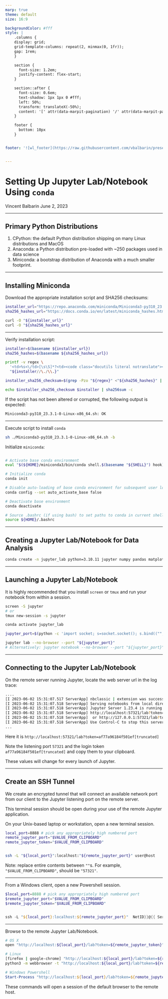```yaml
---
marp: true
theme: default
size: 16:9

backgroundColor: #fff
style: |
    .columns {
    display: grid;
    grid-template-columns: repeat(2, minmax(0, 1fr));
    gap: 1rem;
    }

    section {
      font-size: 1.2em;
      justify-content: flex-start;
    }

    section::after {
      font-size: 0.6em;
      text-shadow: 1px 1px 0 #fff;
      left: 50%;
      transform: translateX(-50%);
      content: '[' attr(data-marpit-pagination) '/' attr(data-marpit-pagination-total) ']'
    } 

    footer {
      bottom: 10px
    }


footer: '![wl_footer](https://raw.githubusercontent.com/vbalbarin/presentations/main/assets/common/wl_slide_footer.png)'


---
```


# **Setting Up Jupyter Lab/Notebook Using `conda`**

Vincent Balbarin
June 2, 2023

---
<!-- paginate: true -->
<style>
blockquote {
    border-top: 0.1em dashed #555;
    font-size: 60%;
    margin-top: 50px;
}
sup {
  font-size: 65%;
}
</style>

## Primary Python Distributions

1. CPython: the default Python distribution shipping on many Linux distributions and MacOS
2. Anaconda: a Python distribution pre-loaded with ~250 packages used in data science
3. Miniconda: a bootstrap distribution of Anaconda with a much smaller footprint.

---

## Installing Miniconda

Download the appropriate installation script and SHA256 checksums:

```bash
installer_url="https://repo.anaconda.com/miniconda/Miniconda3-py310_23.3.1-0-Linux-x86_64.sh"
sha256_hashes_url="https://docs.conda.io/en/latest/miniconda_hashes.html"

curl -O "${installer_url}"
curl -O "${sha256_hashes_url}"
```

---

Verify installation script:

```bash
installer=$(basename ${installer_url})
sha256_hashes=$(basename ${sha256_hashes_url})

printf -v regex \
  '<td>%s<\/td>[\s\S]*?<td><code class="docutils literal notranslate"><span\s+class="pre">\K[a-z0-9]+' \
  "${installer//\./\\.}"

installer_sha256_checksum=$(grep -Pzo "${regex}" <"${sha256_hashes}" | tr -d '\0')

echo $installer_sha256_checksum $installer | sha256sum -c
```

If the script has not been altered or corrupted, the following output is expected:

```bash
Miniconda3-py310_23.3.1-0-Linux-x86_64.sh: OK
```

---

Execute script to install `conda`

```bash
sh ./Miniconda3-py310_23.3.1-0-Linux-x86_64.sh -b
```

Initialize `miniconda`:

```bash

# Activate base conda environment
eval "$(${HOME}/miniconda3/bin/conda shell.$(basename "${SHELL}") hook)"

# Initialize conda
conda init

# Disable auto-loading of base conda environment for subsequent user logins
conda config --set auto_activate_base false

# Deactivate base environment
conda deactivate

# Source .bashrc (if using bash) to set paths to conda in current shell
source ${HOME}/.bashrc
```

---

## Creating a Jupyter Lab/Notebook for Data Analysis

```bash
conda create -n jupyter_lab python=3.10.11 jupyter numpy pandas matplotlib
```

---

## Launching a Jupyter Lab/Notebook

It is highly recommended that you install `screen` or `tmux` and run your notebook from within a session.

```bash
screen -S jupyter
# or
tmux new-session -s jupyter
```

```bash
conda activate jupyter_lab

jupyter_port=$(python -c 'import socket; s=socket.socket(); s.bind(("", 0)); print(s.getsockname()[1]); s.close()')

jupyter lab --no-browser --port "${jupyter_port}"
# Alternatively: jupyter notebook --no-browser --port "${jupyter_port}"

```

---

## Connecting to the Jupyter Lab/Notebook

On the remote server running Jupyter, locate the web server url in the log trace:

```bash
....
[I 2023-06-02 15:31:07.517 ServerApp] nbclassic | extension was successfully loaded.
[I 2023-06-02 15:31:07.518 ServerApp] Serving notebooks from local directory: /home/veb3
[I 2023-06-02 15:31:07.518 ServerApp] Jupyter Server 1.23.4 is running at:
[I 2023-06-02 15:31:07.518 ServerApp] http://localhost:57321/lab?token=af77a96184f501ef59d45338a47796baac0eb81ab0085a02
[I 2023-06-02 15:31:07.518 ServerApp]  or http://127.0.0.1:57321/lab?token=af77a96184f501ef59d45338a47796baac0eb81ab0085a02
[I 2023-06-02 15:31:07.518 ServerApp] Use Control-C to stop this server and shut down all kernels (twice to skip confirmation).
...
```

Here it is `http://localhost:57321/lab?token=af77a96184f501ef[truncated]`

Note the listening port `57321` and the login token `af77a96184f501ef[truncated]` and copy them to your clipboard.

These values will change for every launch of Jupyter.

---

## Create an SSH Tunnel

We create an encrypted tunnel that will connect an available network port from our client
to the Jupyter listening port on the remote server.

This terminal session should be open during your use of the remote Jupyter application.

On your Unix-based laptop or workstation, open a new terminal session.

```bash
local_port=8888 # pick any appropriately high numbered port
remote_jupyter_port="$VALUE_FROM_CLIPBOARD"
remote_jupyter_token="$VALUE_FROM_CLIPBOARD"


ssh -L "${local_port}":localhost:"${remote_jupyter_port}" user@host
```

Note: replace entire contents between `""`s.
For example, `"$VALUE_FROM_CLIPBOARD"`, should be `"57321"`.

---

From a Windows client, open a new Powershell session.

```Powershell
$local_port=8888 # pick any appropriately high numbered port
$remote_jupyter_port="$VALUE_FROM_CLIPBOARD"
$remote_jupyter_token="$VALUE_FROM_CLIPBOARD"


ssh -L "${local_port}:localhost:${remote_jupyter_port}"  NetID}}@{{ ServerFQDN 

```

---

Browse to the remote Jupyter Lab/Notebook.

```bash
# OS X
open "http://localhost:${local_port}/lab?token=${remote_jupyter_token}"
```

```bash
# Linux
[firefox | google-chrome] "http://localhost:${local_port}/lab?token=${remote_jupyter_token}"
python3 -m webbrowser -t "http://localhost:${local_port}/lab?token=${remote_jupyter_token}"
```

```powershell
# Windows Powershell
Start-Process "http://localhost:${local_port}/lab?token=${remote_jupyter_token}"
```

These commands will open a session of the default browser to the remote host.
